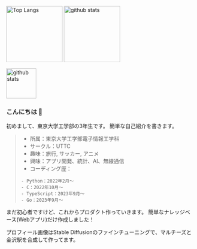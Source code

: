 <p align="left"> 
  <img alt="Top Langs" height="150px" src="https://github-readme-stats.vercel.app/api/top-langs/?username=Riku0413&layout=compact&show_icons=true" />
  <img alt="github stats" height="150px" src="https://github-readme-stats.vercel.app/api?username=Riku0413&show_icons=true" />
</p>
<p>
  <img alt="github stats" height="80px" src="https://github-profile-trophy.vercel.app/?username=Riku0413&theme=onedark&column=8" />
</p>

### こんにちは 👋

初めまして、東京大学工学部の3年生です。
簡単な自己紹介を書きます。

> - 所属：東京大学工学部電子情報工学科
> - サークル：UTTC
> - 趣味：旅行, サッカー, アニメ
> - 興味：アプリ開発、統計、AI、無線通信
> - コーディング歴：
> ```
> - Python：2022年2月〜
> - C：2022年10月〜
> - TypeScript：2023年9月〜
> - Go：2023年9月〜
> ```

まだ初心者ですけど、これからプロダクト作っていきます。
簡単なナレッジベース(Webアプリ)だけ作成しました！

プロフィール画像はStable Diffusionのファインチューニングで、マルチーズと金沢駅を合成して作ってます。
